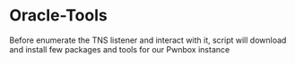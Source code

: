 # Oracle-Tools
Before enumerate the TNS listener and interact with it, script will download and install few packages and tools for our Pwnbox instance
